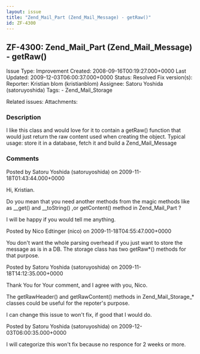 ```yaml
---
layout: issue
title: "Zend_Mail_Part (Zend_Mail_Message) - getRaw()"
id: ZF-4300
---
```


ZF-4300: Zend\_Mail\_Part (Zend\_Mail\_Message) - getRaw() 
-----------------------------------------------------------

 Issue Type: Improvement Created: 2008-09-16T00:19:27.000+0000 Last Updated: 2009-12-03T06:00:37.000+0000 Status: Resolved Fix version(s): 
 Reporter:  Kristian blom (kristianblom)  Assignee:  Satoru Yoshida (satoruyoshida)  Tags: - Zend\_Mail\_Storage
 
 Related issues: 
 Attachments: 
### Description

I like this class and would love for it to contain a getRaw() function that would just return the raw content used when creating the object. Typical usage: store it in a database, fetch it and build a Zend\_Mail\_Message

 

 

### Comments

Posted by Satoru Yoshida (satoruyoshida) on 2009-11-18T01:43:44.000+0000

Hi, Kristian.

Do you mean that you need another methods from the magic methods like as \_\_get() and \_\_toString() ,or getContent() method in Zend\_Mail\_Part ?

I will be happy if you would tell me anything.

 

 

Posted by Nico Edtinger (nico) on 2009-11-18T04:55:47.000+0000

You don't want the whole parsing overhead if you just want to store the message as is in a DB. The storage class has two getRaw\*() methods for that purpose.

 

 

Posted by Satoru Yoshida (satoruyoshida) on 2009-11-18T14:12:35.000+0000

Thank You for Your comment, and I agree with you, Nico.

The getRawHeader() and getRawContent() methods in Zend\_Mail\_Storage\_\* classes could be useful for the repoter's purpose.

I can change this issue to won't fix, if good that I would do.

 

 

Posted by Satoru Yoshida (satoruyoshida) on 2009-12-03T06:00:35.000+0000

I will categorize this won't fix because no responce for 2 weeks or more.

 

 